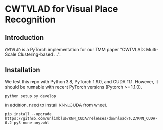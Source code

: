 # CWTVLAD for Visual Place Recognition

## Introduction
`CWTVLAD` is a PyTorch implementation for our TMM paper "CWTVLAD: Multi-Scale Clustering-based ...".

## Installation
We test this repo with Python 3.8, PyTorch 1.9.0, and CUDA 11.1. However, it should be runnable with recent PyTorch versions (Pytorch >= 1.1.0).
```shell
python setup.py develop
```
In addition, need to install KNN_CUDA from wheel.
```shell
pip install --upgrade https://github.com/unlimblue/KNN_CUDA/releases/download/0.2/KNN_CUDA-0.2-py3-none-any.whl
```
